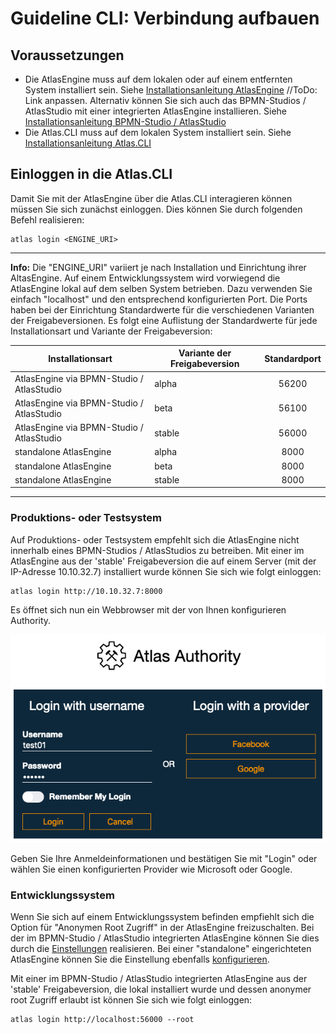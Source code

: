 # Guideline CLI: Verbindung aufbauen

## Voraussetzungen

* Die AtlasEngine muss auf dem lokalen oder auf einem entfernten System installiert sein. Siehe [Installationsanleitung AtlasEngine](./install.md) //ToDo: Link anpassen. Alternativ können Sie sich auch das BPMN-Studios / AtlasStudio mit einer integrierten AtlasEngine installieren. Siehe [Installationsanleitung BPMN-Studio / AtlasStudio](./install.md)
* Die Atlas.CLI muss auf dem lokalen System installiert sein. Siehe [Installationsanleitung Atlas.CLI](./install.md)

## Einloggen in die Atlas.CLI

Damit Sie mit der AtlasEngine über die Atlas.CLI interagieren können müssen Sie sich zunächst einloggen. Dies können Sie durch folgenden Befehl realisieren:

```shell
atlas login <ENGINE_URI>
```

---
**Info:**
Die "ENGINE_URI" variiert je nach Installation und Einrichtung ihrer AltasEngine. Auf einem Entwicklungssystem wird vorwiegend die AtlasEngine lokal auf dem selben System betrieben. Dazu verwenden Sie einfach "localhost" und den entsprechend konfigurierten Port.
Die Ports haben bei der Einrichtung Standardwerte für die verschiedenen Varianten der Freigabeversionen. Es folgt eine Auflistung der Standardwerte für jede Installationsart und Variante der Freigabeversion:

| Installationsart                          | Variante der Freigabeversion | Standardport |
|-------------------------------------------|------------------------------|:------------:|
| AtlasEngine via BPMN-Studio / AtlasStudio | alpha                        |     56200    |
| AtlasEngine via BPMN-Studio / AtlasStudio | beta                         |     56100    |
| AtlasEngine via BPMN-Studio / AtlasStudio | stable                       |     56000    |
| standalone AtlasEngine                    | alpha                        |     8000     |
| standalone AtlasEngine                    | beta                         |     8000     |
| standalone AtlasEngine                    | stable                       |     8000     |

---

### Produktions- oder Testsystem

Auf Produktions- oder Testsystem empfehlt sich die AtlasEngine nicht innerhalb eines BPMN-Studios / AtlasStudios zu betreiben. Mit einer im  AtlasEngine aus der 'stable' Freigabeversion die auf einem Server (mit der IP-Adresse 10.10.32.7) installiert wurde können Sie sich wie folgt einloggen:

```shell
atlas login http://10.10.32.7:8000
```

Es öffnet sich nun ein Webbrowser mit der von Ihnen konfigurieren Authority.

![alt text](./images/LoginWithAtlasAuthoriy.png "Einloggen mit der AtlasAuthoriy")

Geben Sie Ihre Anmeldeinformationen und bestätigen Sie mit "Login" oder wählen Sie einen konfigurierten Provider wie Microsoft oder Google.

### Entwicklungssystem

Wenn Sie sich auf einem Entwicklungssystem befinden empfiehlt sich die Option für "Anonymen Root Zugriff" in der AtlasEngine freizuschalten. Bei der im BPMN-Studio / AtlasStudio integrierten AtlasEngine können Sie dies durch die [Einstellungen](./install.md) realisieren. Bei einer "standalone" eingerichteten AtlasEngine können Sie die Einstellung ebenfalls [konfigurieren](.install.md).

Mit einer im BPMN-Studio / AtlasStudio integrierten AtlasEngine aus der 'stable' Freigabeversion, die lokal installiert wurde und dessen anonymer root Zugriff erlaubt ist können Sie sich wie folgt einloggen:

```shell
atlas login http://localhost:56000 --root
```
